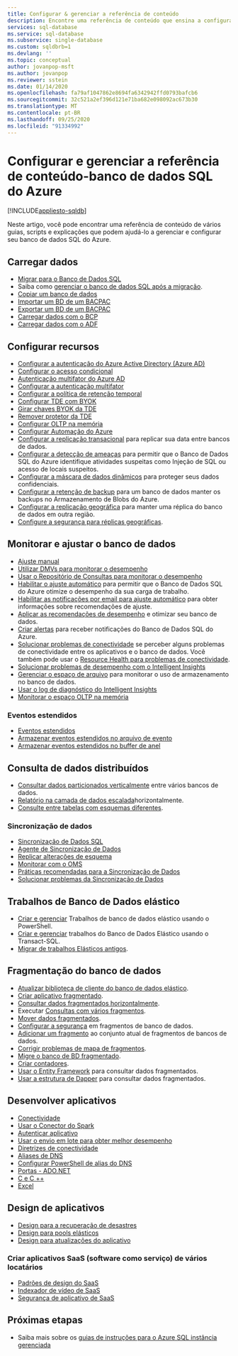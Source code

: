 ```yaml
---
title: Configurar & gerenciar a referência de conteúdo
description: Encontre uma referência de conteúdo que ensina a configurar e gerenciar o banco de dados SQL do Azure.
services: sql-database
ms.service: sql-database
ms.subservice: single-database
ms.custom: sqldbrb=1
ms.devlang: ''
ms.topic: conceptual
author: jovanpop-msft
ms.author: jovanpop
ms.reviewer: sstein
ms.date: 01/14/2020
ms.openlocfilehash: fa79af1047862e8694fa6342942ffd0793bafcb6
ms.sourcegitcommit: 32c521a2ef396d121e71ba682e098092ac673b30
ms.translationtype: MT
ms.contentlocale: pt-BR
ms.lasthandoff: 09/25/2020
ms.locfileid: "91334992"
---
```

# <a name="configure-and-manage-content-reference---azure-sql-database"></a>Configurar e gerenciar a referência de conteúdo-banco de dados SQL do Azure
[!INCLUDE[appliesto-sqldb](../includes/appliesto-sqldb.md)]

Neste artigo, você pode encontrar uma referência de conteúdo de vários guias, scripts e explicações que podem ajudá-lo a gerenciar e configurar seu banco de dados SQL do Azure. 

## <a name="load-data"></a>Carregar dados

- [Migrar para o Banco de Dados SQL](migrate-to-database-from-sql-server.md)
- Saiba como [gerenciar o banco de dados SQL após a migração](manage-data-after-migrating-to-database.md).
- [Copiar um banco de dados](database-copy.md)
- [Importar um BD de um BACPAC](database-import.md)
- [Exportar um BD de um BACPAC](database-export.md)
- [Carregar dados com o BCP](../load-from-csv-with-bcp.md)
- [Carregar dados com o ADF](../../data-factory/connector-azure-sql-database.md?toc=/azure/sql-database/toc.json)

## <a name="configure-features"></a>Configurar recursos

- [Configurar a autenticação do Azure Active Directory (Azure AD)](authentication-aad-configure.md)
- [Configurar o acesso condicional](conditional-access-configure.md)
- [Autenticação multifator do Azure AD](authentication-mfa-ssms-overview.md)
- [Configurar a autenticação multifator](authentication-mfa-ssms-configure.md)
- [Configurar a política de retenção temporal](temporal-tables-retention-policy.md)
- [Configurar TDE com BYOK](transparent-data-encryption-byok-configure.md)
- [Girar chaves BYOK da TDE](transparent-data-encryption-byok-key-rotation.md)
- [Remover protetor da TDE](transparent-data-encryption-byok-remove-tde-protector.md)
- [Configurar OLTP na memória](../in-memory-oltp-configure.md)
- [Configurar Automação do Azure](automation-manage.md)
- [Configurar a replicação transacional](replication-to-sql-database.md) para replicar sua data entre bancos de dados.
- [Configurar a detecção de ameaças](threat-detection-configure.md) para permitir que o Banco de Dados SQL do Azure identifique atividades suspeitas como Injeção de SQL ou acesso de locais suspeitos.
- [Configurar a máscara de dados dinâmicos](dynamic-data-masking-configure-portal.md) para proteger seus dados confidenciais.
- [Configurar a retenção de backup](long-term-backup-retention-configure.md) para um banco de dados manter os backups no Armazenamento de Blobs do Azure. 
- [Configurar a replicação geográfica](active-geo-replication-overview.md) para manter uma réplica do banco de dados em outra região.
- [Configure a segurança para réplicas geográficas](active-geo-replication-security-configure.md).

## <a name="monitor-and-tune-your-database"></a>Monitorar e ajustar o banco de dados

- [Ajuste manual](performance-guidance.md)
- [Utilizar DMVs para monitorar o desempenho](monitoring-with-dmvs.md)
- [Usar o Repositório de Consultas para monitorar o desempenho](https://docs.microsoft.com/sql/relational-databases/performance/best-practice-with-the-query-store#Insight)
- [Habilitar o ajuste automático](automatic-tuning-enable.md) para permitir que o Banco de Dados SQL do Azure otimize o desempenho da sua carga de trabalho.
- [Habilitar as notificações por email para ajuste automático](automatic-tuning-email-notifications-configure.md) para obter informações sobre recomendações de ajuste.
- [Aplicar as recomendações de desempenho](database-advisor-find-recommendations-portal.md) e otimizar seu banco de dados.
- [Criar alertas](alerts-insights-configure-portal.md) para receber notificações do Banco de Dados SQL do Azure.
- [Solucionar problemas de conectividade](troubleshoot-common-errors-issues.md) se perceber alguns problemas de conectividade entre os aplicativos e o banco de dados. Você também pode usar o [Resource Health para problemas de conectividade](resource-health-to-troubleshoot-connectivity.md).
- [Solucionar problemas de desempenho com o Intelligent Insights](intelligent-insights-troubleshoot-performance.md)
- [Gerenciar o espaço de arquivo](file-space-manage.md) para monitorar o uso de armazenamento no banco de dados.
- [Usar o log de diagnóstico do Intelligent Insights](intelligent-insights-use-diagnostics-log.md)
- [Monitorar o espaço OLTP na memória](../in-memory-oltp-monitor-space.md)

### <a name="extended-events"></a>Eventos estendidos

- [Eventos estendidos](xevent-db-diff-from-svr.md)
- [Armazenar eventos estendidos no arquivo de evento](xevent-code-event-file.md)
- [Armazenar eventos estendidos no buffer de anel](xevent-code-ring-buffer.md)

## <a name="query-distributed-data"></a>Consulta de dados distribuídos

- [Consultar dados particionados verticalmente](elastic-query-getting-started-vertical.md) entre vários bancos de dados.
- [Relatório na camada de dados escalada](elastic-query-horizontal-partitioning.md)horizontalmente.
- [Consulte entre tabelas com esquemas diferentes](elastic-query-vertical-partitioning.md).

### <a name="data-sync"></a>Sincronização de dados

- [Sincronização de Dados SQL](sql-data-sync-data-sql-server-sql-database.md)
- [Agente de Sincronização de Dados](sql-data-sync-agent-overview.md)
- [Replicar alterações de esquema](sql-data-sync-update-sync-schema.md)
- [Monitorar com o OMS](sql-data-sync-monitor-sync.md)
- [Práticas recomendadas para a Sincronização de Dados](sql-data-sync-best-practices.md)
- [Solucionar problemas da Sincronização de Dados](sql-data-sync-troubleshoot.md)

## <a name="elastic-database-jobs"></a>Trabalhos de Banco de Dados elástico

- [Criar e gerenciar](elastic-jobs-powershell-create.md) Trabalhos de banco de dados elástico usando o PowerShell.
- [Criar e gerenciar](elastic-jobs-tsql-create-manage.md) trabalhos do Banco de Dados Elástico usando o Transact-SQL.
- [Migrar de trabalhos Elásticos antigos](elastic-jobs-migrate.md).

## <a name="database-sharding"></a>Fragmentação do banco de dados

- [Atualizar biblioteca de cliente do banco de dados elástico](elastic-scale-upgrade-client-library.md).
- [Criar aplicativo fragmentado](elastic-scale-get-started.md).
- [Consultar dados fragmentados horizontalmente](elastic-query-getting-started.md).
- Executar [Consultas com vários fragmentos](elastic-scale-multishard-querying.md).
- [Mover dados fragmentados](elastic-scale-configure-deploy-split-and-merge.md).
- [Configurar a segurança](elastic-scale-split-merge-security-configuration.md) em fragmentos de banco de dados.
- [Adicionar um fragmento](elastic-scale-add-a-shard.md) ao conjunto atual de fragmentos de bancos de dados.
- [Corrigir problemas de mapa de fragmentos](elastic-database-recovery-manager.md).
- [Migre o banco de BD fragmentado](elastic-convert-to-use-elastic-tools.md).
- [Criar contadores](elastic-database-perf-counters.md).
- [Usar o Entity Framework](elastic-scale-use-entity-framework-applications-visual-studio.md) para consultar dados fragmentados.
- [Usar a estrutura de Dapper](elastic-scale-working-with-dapper.md) para consultar dados fragmentados.

## <a name="develop-applications"></a>Desenvolver aplicativos

- [Conectividade](connect-query-content-reference-guide.md#libraries)
- [Usar o Conector do Spark](spark-connector.md)
- [Autenticar aplicativo](application-authentication-get-client-id-keys.md)
- [Usar o envio em lote para obter melhor desempenho](../performance-improve-use-batching.md)
- [Diretrizes de conectividade](troubleshoot-common-connectivity-issues.md)
- [Aliases de DNS](dns-alias-overview.md)
- [Configurar PowerShell de alias do DNS](dns-alias-powershell-create.md)
- [Portas - ADO.NET](adonet-v12-develop-direct-route-ports.md)
- [C e C ++](develop-cplusplus-simple.md)
- [Excel](connect-excel.md)

## <a name="design-applications"></a>Design de aplicativos

- [Design para a recuperação de desastres](designing-cloud-solutions-for-disaster-recovery.md)
- [Design para pools elásticos](disaster-recovery-strategies-for-applications-with-elastic-pool.md)
- [Design para atualizações do aplicativo](manage-application-rolling-upgrade.md)

### <a name="design-multi-tenant-software-as-a-service-saas-applications"></a>Criar aplicativos SaaS (software como serviço) de vários locatários

- [Padrões de design do SaaS](saas-tenancy-app-design-patterns.md)
- [Indexador de vídeo de SaaS](saas-tenancy-video-index-wingtip-brk3120-20171011.md)
- [Segurança de aplicativo de SaaS](saas-tenancy-elastic-tools-multi-tenant-row-level-security.md)

## <a name="next-steps"></a>Próximas etapas

- Saiba mais sobre os [guias de instruções para o Azure SQL instância gerenciada](../managed-instance/how-to-content-reference-guide.md)
